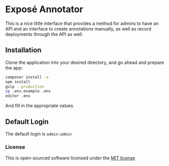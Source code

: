 # Exposé Annotator

This is a nice little interface that provides a method for admins to have an API and an interface to create annotations 
manually, as well as record deployments through the API as well.

## Installation

Clone the application into your desired directory, and go ahead and prepare the app:

```sh
composer install -o
npm install
gulp --production
cp .env.example .env
editor .env
```

And fill in the appropriate values.

## Default Login

The default login is `admin:admin`

### License

This is open-sourced software licensed under the [MIT license](http://opensource.org/licenses/MIT)
